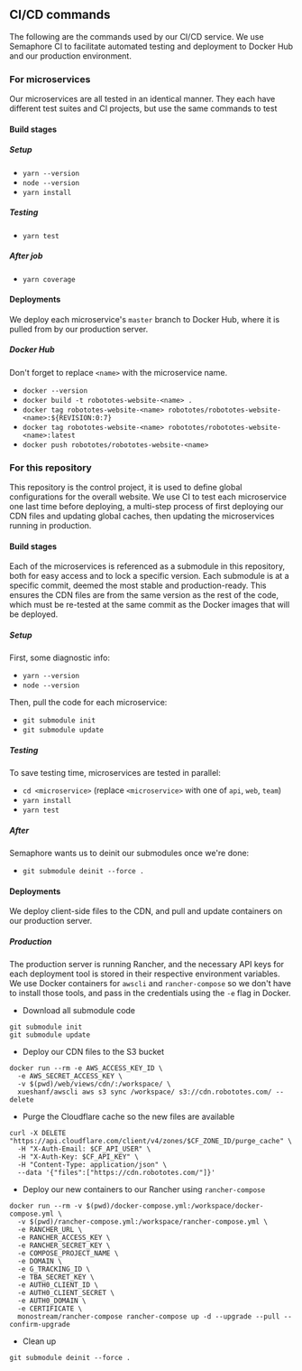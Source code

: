 ## CI/CD commands

The following are the commands used by our CI/CD service. We use Semaphore CI to facilitate automated testing and deployment to
Docker Hub and our production environment.

### For microservices

Our microservices are all tested in an identical manner. They each have different test suites and CI projects, but use the same
commands to test

#### Build stages

##### Setup

* `yarn --version`
* `node --version`
* `yarn install`

##### Testing

* `yarn test`

##### After job

* `yarn coverage`

#### Deployments

We deploy each microservice's `master` branch to Docker Hub, where it is pulled from by our production server.

##### Docker Hub

Don't forget to replace `<name>` with the microservice name.

* `docker --version`
* `docker build -t robototes-website-<name> .`
* `docker tag robototes-website-<name> robototes/robototes-website-<name>:${REVISION:0:7}`
* `docker tag robototes-website-<name> robototes/robototes-website-<name>:latest`
* `docker push robototes/robototes-website-<name>`

### For this repository

This repository is the control project, it is used to define global configurations for the overall website. We use CI to test each microservice one last time
before deploying, a multi-step process of first deploying our CDN files and updating global caches, then updating the microservices running in production.

#### Build stages

Each of the microservices is referenced as a submodule in this repository, both for easy access and to lock a specific version. Each submodule is at a specific
commit, deemed the most stable and production-ready. This ensures the CDN files are from the same version as the rest of the code, which must be re-tested at
the same commit as the Docker images that will be deployed.

##### Setup

First, some diagnostic info:

* `yarn --version`
* `node --version`

Then, pull the code for each microservice:

* `git submodule init`
* `git submodule update`

##### Testing

To save testing time, microservices are tested in parallel:

* `cd <microservice>` (replace `<microservice>` with one of `api`, `web`, `team`)
* `yarn install`
* `yarn test`

##### After

Semaphore wants us to deinit our submodules once we're done:

* `git submodule deinit --force .`

#### Deployments

We deploy client-side files to the CDN, and pull and update containers on our production server.

##### Production

The production server is running Rancher, and the necessary API keys for each deployment tool is stored in their respective environment variables. We use
Docker containers for `awscli` and `rancher-compose` so we don't have to install those tools, and pass in the credentials using the `-e` flag in Docker.

* Download all submodule code
```
git submodule init
git submodule update
```
* Deploy our CDN files to the S3 bucket
```
docker run --rm -e AWS_ACCESS_KEY_ID \
  -e AWS_SECRET_ACCESS_KEY \
  -v $(pwd)/web/views/cdn/:/workspace/ \
  xueshanf/awscli aws s3 sync /workspace/ s3://cdn.robototes.com/ --delete
```
* Purge the Cloudflare cache so the new files are available
```
curl -X DELETE "https://api.cloudflare.com/client/v4/zones/$CF_ZONE_ID/purge_cache" \
  -H "X-Auth-Email: $CF_API_USER" \
  -H "X-Auth-Key: $CF_API_KEY" \
  -H "Content-Type: application/json" \
  --data '{"files":["https://cdn.robototes.com/"]}'
```
* Deploy our new containers to our Rancher using `rancher-compose`
```
docker run --rm -v $(pwd)/docker-compose.yml:/workspace/docker-compose.yml \
  -v $(pwd)/rancher-compose.yml:/workspace/rancher-compose.yml \
  -e RANCHER_URL \
  -e RANCHER_ACCESS_KEY \
  -e RANCHER_SECRET_KEY \
  -e COMPOSE_PROJECT_NAME \
  -e DOMAIN \
  -e G_TRACKING_ID \
  -e TBA_SECRET_KEY \
  -e AUTH0_CLIENT_ID \
  -e AUTH0_CLIENT_SECRET \
  -e AUTH0_DOMAIN \
  -e CERTIFICATE \
  monostream/rancher-compose rancher-compose up -d --upgrade --pull --confirm-upgrade
```
* Clean up
```
git submodule deinit --force .
```
